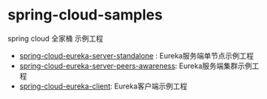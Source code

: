 # spring-cloud-samples
spring cloud 全家桶 示例工程

- [spring-cloud-eureka-server-standalone](https://github.com/dantefung/spring-cloud-samples/tree/master/spring-cloud-eureka-server-standalone-mode) : Eureka服务端单节点示例工程
- [spring-cloud-eureka-server-peers-awareness](https://github.com/dantefung/spring-cloud-samples/tree/master/spring-cloud-eureka-server-standalone-mode): Eureka服务端集群示例工程
- [spring-cloud-eureka-client](https://github.com/dantefung/spring-cloud-samples/tree/master/spring-cloud-eureka-client): Eureka客户端示例工程